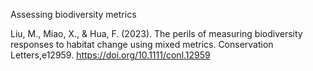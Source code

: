 Assessing biodiversity metrics

Liu, M., Miao, X., & Hua, F. (2023). The perils of measuring biodiversity responses to habitat change using mixed metrics. Conservation Letters,e12959. https://doi.org/10.1111/conl.12959
